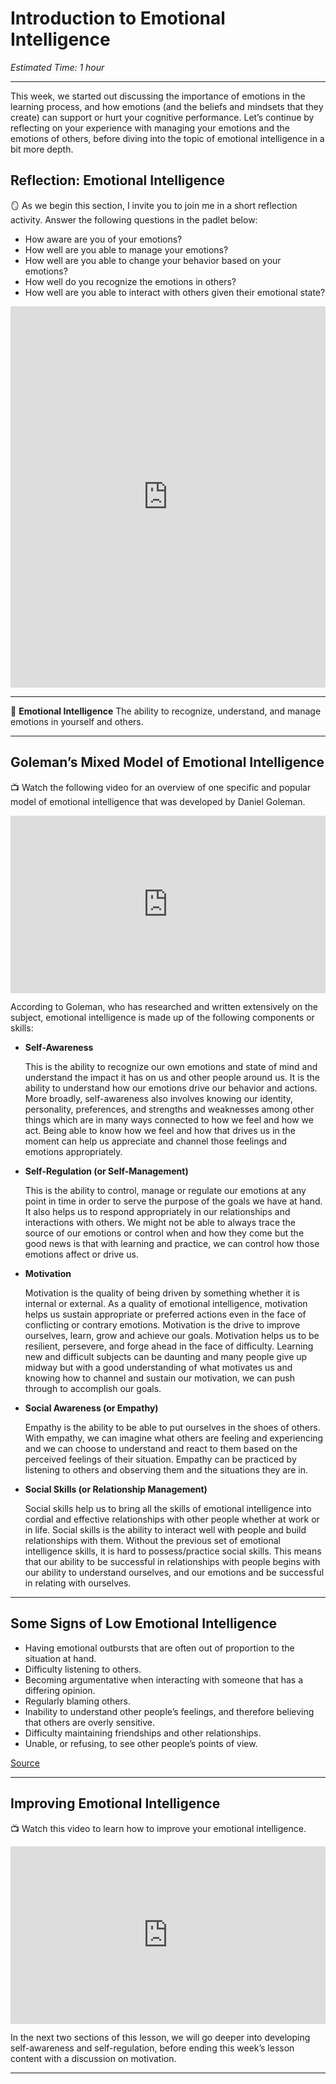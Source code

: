 # Introduction to Emotional Intelligence

*Estimated Time: 1 hour*

---

This week, we started out discussing the importance of emotions in the learning process, and how emotions (and the beliefs and mindsets that they create) can support or hurt your cognitive performance. Let’s continue by reflecting on your experience with managing your emotions and the emotions of others, before diving into the topic of emotional intelligence in a bit more depth.

## Reflection: Emotional Intelligence

<aside>

🪞 As we begin this section, I invite you to join me in a short reflection activity. Answer the following questions in the padlet below:

- How aware are you of your emotions?
- How well are you able to manage your emotions?
- How well are you able to change your behavior based on your emotions?
- How well do you recognize the emotions in others?
- How well are you able to interact with others given their emotional state?
</aside>

<div style="border:1px solid rgba(0,0,0,0.1);border-radius:2px;box-sizing:border-box;overflow:hidden;position:relative;width:100%;background:#F4F4F4"><iframe src="https://padlet.com/curriculumpad/qf9s3y83nltct1vc" frameborder="0" allow="camera;microphone;geolocation" style="width:100%;height:608px;display:block;padding:0;margin:0"></iframe></div>

---

<aside>


📙 **Emotional Intelligence**
The ability to recognize, understand, and manage emotions in yourself and others.

</aside>

---
<!--
## Mayer and Salovey’s PUUM Model of Emotional Intelligence

<aside>


📺 Watch the following video on one of the foundational emotional intelligence models developed by Mayer and Salovey

</aside>

<div style="position: relative; padding-bottom: 56.25%; height: 0;"><iframe src="https://www.youtube.com/embed/eUTWeq_9OZ4" title="YouTube video player" frameborder="0" allow="accelerometer; autoplay; clipboard-write; encrypted-media; gyroscope; picture-in-picture" allowfullscreen style="position: absolute; top: 0; left: 0; width: 100%; height: 100%;"></iframe></div>


- **P** = Perceiving Emotions
    
    > the ability to detect and decipher emotions in faces, pictures, voices, and cultural artifacts—including the ability to identify one's own emotions. Perceiving emotions represents a basic aspect of emotional intelligence, as it makes all other processing of emotional information possible.
    > 
- **U** = Using Emotions
    
    > the ability to harness emotions to facilitate various cognitive activities, such as thinking and problem-solving. The emotionally intelligent person can capitalize fully upon his or her changing moods in order to best fit the task at hand.
    > 
- **U** = Understanding Emotions
    
    > the ability to comprehend emotion language and to appreciate complicated relationships among emotions. For example, understanding emotions encompasses the ability to be sensitive to slight variations between emotions, and the ability to recognize and describe how emotions evolve over time.
    > 
- **M** = Managing Emotions
    
    > the ability to regulate emotions in both ourselves and in others. Therefore, the emotionally intelligent person can harness emotions, even negative ones, and manage them to achieve intended goals.
    > 
    
[Source](https://en.wikipedia.org/wiki/Emotional_intelligence)

---

-->

## Goleman’s Mixed Model of Emotional Intelligence

<aside>

📺 Watch the following video for an overview of one specific and popular model of emotional intelligence that was developed by Daniel Goleman.

</aside>

<div style="position: relative; padding-bottom: 56.25%; height: 0;"><iframe src="https://www.youtube.com/embed/nEdhIESCYDc?start=11" title="YouTube video player" frameborder="0" allow="accelerometer; autoplay; clipboard-write; encrypted-media; gyroscope; picture-in-picture" allowfullscreen style="position: absolute; top: 0; left: 0; width: 100%; height: 100%;"></iframe></div>


According to Goleman, who has researched and written extensively on the subject, emotional intelligence is made up of the following components or skills:

- **Self-Awareness**
    
    This is the ability to recognize our own emotions and state of mind and understand the impact it has on us and other people around us.  It is the ability to understand how our emotions drive our behavior and actions. More broadly, self-awareness also involves knowing our identity, personality, preferences, and strengths and weaknesses among other things which are in many ways connected to how we feel and how we act. Being able to know how we feel and how that drives us in the moment can help us appreciate and channel those feelings and emotions appropriately.
    
- **Self-Regulation (or Self-Management)**
    
    This is the ability to control, manage or regulate our emotions at any point in time in order to serve the purpose of the goals we have at hand. It also helps us to respond appropriately in our relationships and interactions with others. We might not be able to always trace the source of our emotions or control when and how they come but the good news is that with learning and practice, we can control how those emotions affect or drive us.
    
- **Motivation**
    
    Motivation is the quality of being driven by something whether it is internal or external. As a quality of emotional intelligence, motivation helps us sustain appropriate or preferred actions even in the face of conflicting or contrary emotions. Motivation is the drive to improve ourselves, learn, grow and achieve our goals. Motivation helps us to be resilient, persevere, and forge ahead in the face of difficulty. Learning new and difficult subjects can be daunting and many people give up midway but with a good understanding of what motivates us and knowing how to channel and sustain our motivation, we can push through to accomplish our goals. 
    
- **Social Awareness (or Empathy)**
    
    Empathy is the ability to be able to put ourselves in the shoes of others. With empathy, we can imagine what others are feeling and experiencing and we can choose to understand and react to them based on the perceived feelings of their situation. Empathy can be practiced by listening to others and observing them and the situations they are in.  
    
- **Social Skills (or Relationship Management)**
    
    Social skills help us to bring all the skills of emotional intelligence into cordial and effective relationships with other people whether at work or in life. Social skills is the ability to interact well with people and build relationships with them. Without the previous set of emotional intelligence skills, it is hard to possess/practice social skills. This means that our ability to be successful in relationships with people begins with our ability to understand ourselves, and our emotions and be successful in relating with ourselves.

---

## Some Signs of Low Emotional Intelligence

- Having emotional outbursts that are often out of proportion to the situation at hand.
- Difficulty listening to others.
- Becoming argumentative when interacting with someone that has a differing opinion.
- Regularly blaming others.
- Inability to understand other people’s feelings, and therefore believing that others are overly sensitive.
- Difficulty maintaining friendships and other relationships.
- Unable, or refusing, to see other people’s points of view.

[Source](https://positivepsychology.com/emotional-intelligence-examples)

---

## Improving Emotional Intelligence

<aside>


📺 Watch this video to learn how to improve your emotional intelligence.

</aside>

<div style="position: relative; padding-bottom: 56.25%; height: 0;"><iframe src="https://www.youtube.com/embed/n9h8fG1DKhA" title="YouTube video player" frameborder="0" allow="accelerometer; autoplay; clipboard-write; encrypted-media; gyroscope; picture-in-picture" allowfullscreen style="position: absolute; top: 0; left: 0; width: 100%; height: 100%;"></iframe></div>

In the next two sections of this lesson, we will go deeper into developing self-awareness and self-regulation, before ending this week’s lesson content with a discussion on motivation.

---
